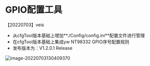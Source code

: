 # GPIO配置工具

【20220703】veis

- 从cfgTool版本基础上增加**./Config/config.ini**配置文件进行管理
- 在cfgTool版本基础上集成yw NT98332 GPIO序号配置规则
- 发布版本为：V1.2.0.1 Release

![image-20220703130409370](C:\Users\veis-lzf\AppData\Roaming\Typora\typora-user-images\image-20220703130409370.png)